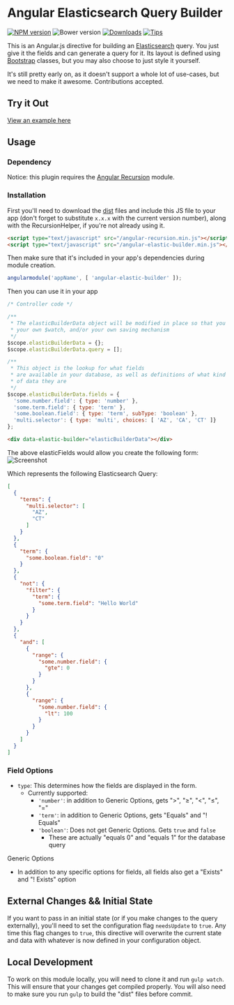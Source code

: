 # Angular Elasticsearch Query Builder

[![NPM version][npm-image]][npm-url]
![Bower version][bower-image]
[![Downloads][downloads-image]][downloads-url]
[![Tips][gratipay-image]][gratipay-url]

This is an Angular.js directive for building an [Elasticsearch](https://www.elastic.co/) query.
You just give it the fields and can generate a query for it. Its layout is defined using [Bootstrap](http://getbootstrap.com/) classes, but you may also choose to just style it yourself.

It's still pretty early on, as it doesn't support a whole lot of use-cases, but we need to make it awesome. Contributions accepted.

## Try it Out
[View an example here](http://dncrews.com/angular-elastic-builder/examples/)

## Usage

### Dependency
Notice: this plugin requires the [Angular Recursion](https://github.com/marklagendijk/angular-recursion) module.

### Installation
First you'll need to download the [dist](https://github.com/dncrews/angular-elastic-builder/tree/master/dist) files and include this JS file to your app (don't forget to substitute `x.x.x` with the current version number), along with the RecursionHelper, if you're not already using it.
```html
<script type="text/javascript" src="/angular-recursion.min.js"></script>
<script type="text/javascript" src="/angular-elastic-builder.min.js"></script>
```

Then make sure that it's included in your app's dependencies during module creation.

```js
angularmodule('appName', [ 'angular-elastic-builder' ]);
```

Then you can use it in your app
```js
/* Controller code */

/**
 * The elasticBuilderData object will be modified in place so that you can use
 * your own $watch, and/or your own saving mechanism
 */
$scope.elasticBuilderData = {};
$scope.elasticBuilderData.query = [];

/**
 * This object is the lookup for what fields
 * are available in your database, as well as definitions of what kind
 * of data they are
 */
$scope.elasticBuilderData.fields = {
  'some.number.field': { type: 'number' },
  'some.term.field': { type: 'term' },
  'some.boolean.field': { type: 'term', subType: 'boolean' },
  'multi.selector': { type: 'multi', choices: [ 'AZ', 'CA', 'CT' ]}
};
```

```html
<div data-elastic-builder="elasticBuilderData"></div>
```

The above elasticFields would allow you create the following form:
![Screenshot][screenshot-image]

Which represents the following Elasticsearch Query:
```json
[
  {
    "terms": {
      "multi.selector": [
        "AZ",
        "CT"
      ]
    }
  },
  {
    "term": {
      "some.boolean.field": "0"
    }
  },
  {
    "not": {
      "filter": {
        "term": {
          "some.term.field": "Hello World"
        }
      }
    }
  },
  {
    "and": [
      {
        "range": {
          "some.number.field": {
            "gte": 0
          }
        }
      },
      {
        "range": {
          "some.number.field": {
            "lt": 100
          }
        }
      }
    ]
  }
]
```


### Field Options
  - `type`: This determines how the fields are displayed in the form.
    - Currently supported:
      - `'number'`: in addition to Generic Options, gets "&gt;", "&ge;", "&lt;", "&le;", "="
      - `'term'`: in addition to Generic Options, gets "Equals" and "! Equals"
      - `'boolean'`: Does not get Generic Options. Gets `true` and `false`
        - These are actually "equals 0" and "equals 1" for the database query

Generic Options
  - In addition to any specific options for fields, all fields also get a "Exists" and "! Exists" option


## External Changes && Initial State
If you want to pass in an initial state (or if you make changes to the query externally), you'll need to
set the configuration flag `needsUpdate` to `true`. Any time this flag changes to `true`, this directive
will overwrite the current state and data with whatever is now defined in your configuration object.


## Local Development
To work on this module locally, you will need to clone it and run `gulp watch`. This will ensure that your changes get compiled properly. You will also need to make sure you run `gulp` to build the "dist" files before commit.


[npm-image]: https://img.shields.io/npm/v/angular-elastic-builder.svg
[npm-url]: https://www.npmjs.org/package/angular-elastic-builder
[bower-image]: https://img.shields.io/bower/v/angular-elastic-builder.svg
[downloads-image]: https://img.shields.io/npm/dm/angular-elastic-builder.svg
[downloads-url]: https://www.npmjs.org/package/angular-elastic-builder
[gratipay-image]: https://img.shields.io/gratipay/dncrews.svg
[gratipay-url]: https://www.gratipay.com/dncrews/
[screenshot-image]: https://raw.githubusercontent.com/dncrews/angular-elastic-builder/master/screenshot.png
